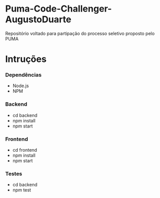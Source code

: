 # Puma-Code-Challenger-AugustoDuarte

Repositório voltado para partipação do processo seletivo proposto pelo PUMA

# Intruções 

### Dependências

+ Node.js
+ NPM


### Backend

+ cd backend
+ npm install
+ npm start

### Frontend

+ cd frontend
+ npm install
+ npm start


### Testes

+ cd backend
+ npm test
